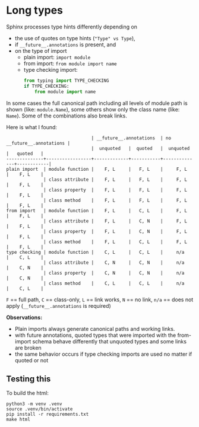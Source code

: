 # Long types

Sphinx processes type hints differently depending on

* the use of quotes on type hints (`"Type" vs Type`),
* if `__future__.annotations` is present, and
* on the type of import
    * plain import: `import module`
    * from import: `from module import name`
    * type checking import:
      ```python
      from typing import TYPE_CHECKING
      if TYPE_CHECKING:
          from module import name
      ```

In some cases the full canonical path including all levels of module path is
shown (like: `module.Name`), some others show only the class name
(like: `Name`). Some of the combinations also break links.

Here is what I found:
```
                                | __future__.annotations  | no __future__.annotations |
                                |  unquoted   |  quoted   |  unquoted    |   quoted   |
--------------+-----------------+-------------+-----------+--------------+------------|
plain import  | module function |    F, L     |   F, L    |     F, L     |    F, L    |
              | class attribute |    F, L     |   F, L    |     F, L     |    F, L    |
              | class property  |    F, L     |   F, L    |     F, L     |    F, L    |
              | class method    |    F, L     |   F, L    |     F, L     |    F, L    |
from import   | module function |    F, L     |   C, L    |     F, L     |    F, L    |
              | class attribute |    F, L     |   C, N    |     F, L     |    F, L    |
              | class property  |    F, L     |   C, N    |     F, L     |    F, L    |
              | class method    |    F, L     |   C, L    |     F, L     |    F, L    |
type checking | module function |    C, L     |   C, L    |     n/a      |    C, L    |
              | class attribute |    C, N     |   C, N    |     n/a      |    C, N    |
              | class property  |    C, N     |   C, N    |     n/a      |    C, N    |
              | class method    |    C, L     |   C, L    |     n/a      |    C, L    |
```

`F` == full path,
`C` == class-only,
`L` == link works,
`N` == no link,
`n/a` == does not apply (`__future__.annotations` is required)

**Observations:**

* Plain imports always generate canonical paths and working links.
* with future annotations, quoted types that were imported with the from-import
  schema behave differently that unquoted types and some links are broken
* the same behavior occurs if type checking imports are used no matter if quoted
  or not

## Testing this

To build the html:
```
python3 -m venv .venv
source .venv/bin/activate
pip install -r requirements.txt
make html
```
